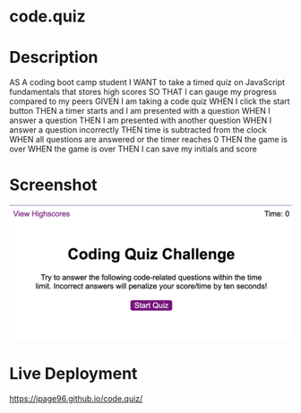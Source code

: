 # code.quiz

# Description

AS A coding boot camp student
I WANT to take a timed quiz on JavaScript fundamentals that stores high scores
SO THAT I can gauge my progress compared to my peers
GIVEN I am taking a code quiz
WHEN I click the start button
THEN a timer starts and I am presented with a question
WHEN I answer a question
THEN I am presented with another question
WHEN I answer a question incorrectly
THEN time is subtracted from the clock
WHEN all questions are answered or the timer reaches 0
THEN the game is over
WHEN the game is over
THEN I can save my initials and score

# Screenshot
![screentshot](./assets/images/screenshot.png "screenshot")

# Live Deployment
https://jpage96.github.io/code.quiz/